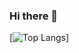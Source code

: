 ### Hi there 👋

[![Top Langs](https://github-readme-stats.vercel.app/api/top-langs/?username=ChetanBhardwaj6411)]

<!--

<p><image width="500px" src="https://github-readme-stats.vercel.app/api?username=ChetanBhardwaj6411&count_private=true&theme=radical" alt="ChetanBhardwaj6411"></p>

<p><image width="500px" src="https://github-readme-stats.vercel.app/api/top-langs/?username=ChetanBhardwaj6411" alt="ChetanBhardwaj6411"></p>

<p><img align="center" width="500px" src="https://github-readme-streak-stats.herokuapp.com/?user=ChetanBhardwaj6411&theme=dark" alt="ChetanBhardwaj6411" /></p>

-->

<!--
**ChetanBhardwaj6411/ChetanBhardwaj6411** is a ✨ _special_ ✨ repository because its `README.md` (this file) appears on your GitHub profile.

Here are some ideas to get you started:

- 🔭 I’m currently working on ...
- 🌱 I’m currently learning ...
- 👯 I’m looking to collaborate on ...
- 🤔 I’m looking for help with ...
- 💬 Ask me about ...
- 📫 How to reach me: ...
- 😄 Pronouns: ...
- ⚡ Fun fact: ...
-->
